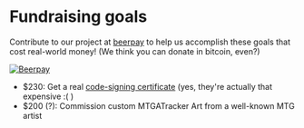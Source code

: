 # Fundraising goals

Contribute to our project at [beerpay](https://beerpay.io/shawkinsl/mtga-tracker) to help us
accomplish these goals that cost real-world money! (We think you can donate in bitcoin, even?)

[![Beerpay](https://img.shields.io/beerpay/shawkinsl/mtga-tracker.svg)](https://beerpay.io/shawkinsl/mtga-tracker)

- $230: Get a real [code-signing certificate](https://www.digicert.com/order/order-1.php) (yes, they're
actually that expensive :( )
- $200 (?): Commission custom MTGATracker Art from a well-known MTG artist
